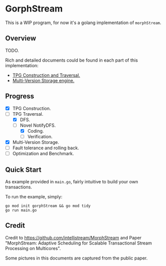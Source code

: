 # GorphStream

This is a WIP program, for now it's a golang implementation of `morphStream`. 

## Overview

TODO.

Rich and detailed documents could be found in each part of this implementation:
- [TPG Construction and Traversal.](tpg/readme.md)
- [Multi-Version Storage engine.](storage/readme.md)

## Progress

- [x] TPG Construction.
- [ ] TPG Traversal.
  - [x] DFS.
  - [ ] Novel NotifyDFS.
    - [x] Coding.
    - [ ] Verification.
- [x] Multi-Version Storage.
- [ ] Fault tolerance and rolling back.
- [ ] Optimization and Benchmark.

## Quick Start

As example provided in `main.go`, fairly intuitive to build your own transactions.

To run the example, simply:

```
go mod init gorphStream && go mod tidy
go run main.go
```

## Credit

Credit to https://github.com/intellistream/MorphStream and Paper "MorphStream: Adaptive Scheduling for Scalable Transactional Stream Processing on Multicores".

Some pictures in this documents are captured from the public paper.
